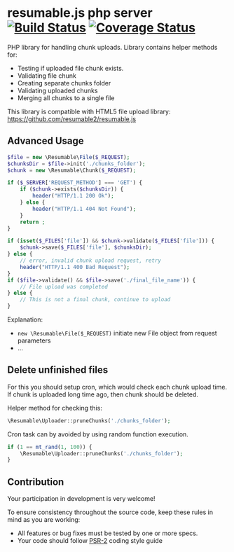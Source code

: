 resumable.js php server [![Build Status](https://travis-ci.org/resumable2/resumable.js-php-server.png?branch=master)](https://travis-ci.org/resumable2/resumable.js-php-server) [![Coverage Status](https://coveralls.io/repos/resumable2/resumable.js-php-server/badge.png?branch=master)](https://coveralls.io/r/resumable2/resumable.js-php-server?branch=master)
=======================

PHP library for handling chunk uploads. Library contains helper methods for:
 * Testing if uploaded file chunk exists.
 * Validating file chunk
 * Creating separate chunks folder
 * Validating uploaded chunks
 * Merging all chunks to a single file

This library is compatible with HTML5 file upload library: https://github.com/resumable2/resumable.js

Advanced Usage
--------------

```php
$file = new \Resumable\File($_REQUEST);
$chunksDir = $file->init('./chunks_folder');
$chunk = new \Resumable\Chunk($_REQUEST);

if ($_SERVER['REQUEST_METHOD'] === 'GET') {
    if ($chunk->exists($chunksDir)) {
        header("HTTP/1.1 200 Ok");
    } else {
        header("HTTP/1.1 404 Not Found");
    }
    return ;
}

if (isset($_FILES['file']) && $chunk->validate($_FILES['file'])) {
    $chunk->save($_FILES['file'], $chunksDir);
} else {
    // error, invalid chunk upload request, retry
    header("HTTP/1.1 400 Bad Request");
}
if ($file->validate() && $file->save('./final_file_name')) {
    // File upload was completed
} else {
    // This is not a final chunk, continue to upload
}
```
Explanation:
 - `new \Resumable\File($_REQUEST)` initiate new File object from request parameters
 - ...

Delete unfinished files
-----------------------

For this you should setup cron, which would check each chunk upload time.
If chunk is uploaded long time ago, then chunk should be deleted.

Helper method for checking this:
```php
\Resumable\Uploader::pruneChunks('./chunks_folder');
```

Cron task can by avoided by using random function execution.
```php
if (1 == mt_rand(1, 100)) {
    \Resumable\Uploader::pruneChunks('./chunks_folder');
}
```

Contribution
------------

Your participation in development is very welcome!

To ensure consistency throughout the source code, keep these rules in mind as you are working:
 * All features or bug fixes must be tested by one or more specs.
 * Your code should follow [PSR-2](https://github.com/php-fig/fig-standards/blob/master/accepted/PSR-2-coding-style-guide.md) coding style guide
